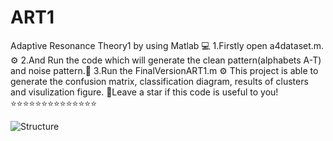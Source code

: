 # ART1
Adaptive Resonance Theory1 by using Matlab 💻
1.Firstly open a4dataset.m. ⚙️
2.And Run the code which will generate the clean pattern(alphabets A-T) and noise pattern.🔡
3.Run the FinalVersionART1.m ⚙️
This project is able to generate the confusion matrix, classification diagram, results of clusters and visulization figure.
💓Leave a star if this code is useful to you!⭐⭐⭐⭐⭐⭐⭐⭐⭐⭐⭐⭐⭐⭐



![Structure](https://github.com/Jimmi1e/ART1/assets/144962751/4885626a-466d-4534-b59c-02e50147ece9)
